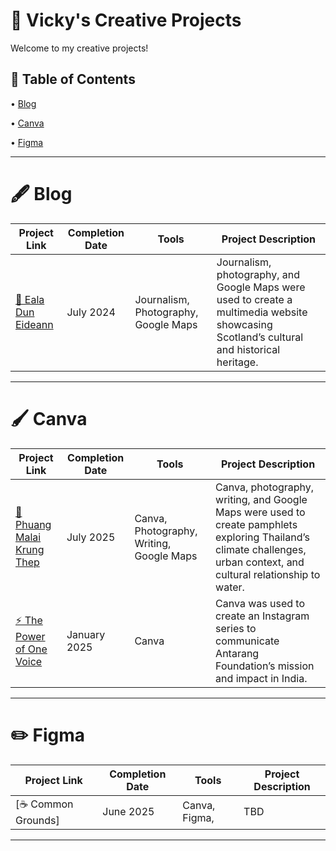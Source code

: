 # 🎨 Vicky's Creative Projects
Welcome to my creative projects! <p>
## 📑 Table of Contents <br>
• [Blog](https://github.com/redefiningvicky/Creative-Projects?tab=readme-ov-file#-blog-)  <p>
• [Canva](https://github.com/redefiningvicky/Creative-Projects?tab=readme-ov-file#-canva-)  <p>
• [Figma](https://github.com/redefiningvicky/Creative-Projects?tab=readme-ov-file#-figma-)  <p>

---
# 🖋️ Blog <br>

| Project Link  | Completion Date | Tools | Project Description |
| ------------- | ------------- | ------------- | ------------- |
| [🦢 Eala Dun Eideann](https://github.com/redefiningvicky/Eala-Dun-Eideann)  | July 2024  | Journalism, Photography, Google Maps  | Journalism, photography, and Google Maps were used to create a multimedia website showcasing Scotland’s cultural and historical heritage.  |

---
# 🖌️ Canva <br>

| Project Link  | Completion Date | Tools | Project Description |
| ------------- | ------------- | ------------- | ------------- |
| [🌼 Phuang Malai Krung Thep](https://github.com/redefiningvicky/Phuang-Malai-Krung-Thep)  | July 2025  | Canva, Photography, Writing, Google Maps  | Canva, photography, writing, and Google Maps were used to create pamphlets exploring Thailand’s climate challenges, urban context, and cultural relationship to water. |
| [⚡ The Power of One Voice](https://github.com/redefiningvicky/The-Power-of-One-Voice)  | January 2025  | Canva  | Canva was used to create an Instagram series to communicate Antarang Foundation’s mission and impact in India.  |

---
# ✏️ Figma <br>

| Project Link  | Completion Date | Tools | Project Description |
| ------------- | ------------- | ------------- | ------------- |
| [☕ Common Grounds]  | June 2025  | Canva, Figma,   | TBD |

---
